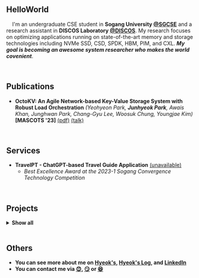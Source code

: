 <!--<p align="center">-->
<!--<img align="center" alt="GIF" src="https://media1.giphy.com/media/3oKIPnAiaMCws8nOsE/giphy.gif?cid=ecf05e47fp2kwa76abo0wt1esa90i735t2frr1xxxe5bcc23&rid=giphy.gif&ct=g" />-->
<!--</p>-->

<!--<p align="center">-->
<br/>

**HelloWorld**
---

&nbsp; &nbsp; I'm an undergraduate CSE student in **Sogang University [@SGCSE](https://cs.sogang.ac.kr/cs/index_new.html)** and a research assistant in **DISCOS Laboratory [@DISCOS](http://discos.sogang.ac.kr/)**. My research focuses on optimizing applications running on state-of-the-art memory and storage technologies including NVMe SSD, CSD, SPDK, HBM, PIM, and CXL. **_My goal is becoming an awesome system researcher who makes the world covenient_**.

<br/>

**Publications**
---
<!--START_SECTION:activity-->
- **OctoKV: An Agile Network-based Key-Value Storage System with Robust Load Orchestration** _(Yeohyeon Park, **Junhyeok Park**, Awais Khan, Junghwan Park, Chang-Gyu Lee, Woosuk Chung, Youngjae Kim)_ **\[MASCOTS '23\]** [(pdf)](https://discos.sogang.ac.kr/file/2023/intl_conf/MASCOTS_2023_Y_Park.pdf) [(talk)](https://discos.sogang.ac.kr/gallery)
<!--END_SECTION:activity-->

<br/>

**Services**
---
<!--START_SECTION:activity-->
- **TravelPT - ChatGPT-based Travel Guide Application** [(unavailable)](http://cscp2.sogang.ac.kr/CSE4186/index.php/%EC%8C%88%EB%B0%95%ED%95%9C%EA%B9%80) <br>
  - _Best Excellence Award at the 2023-1 Sogang Convergence Technology Competition_
<!--END_SECTION:activity-->

<br/>

**Projects**
---
<details>
<summary><b>Show all</b></summary>
<div markdown="1">

|Title|Repo|Date|
|--|--|--|
|**Embedded System Software Developments**|[Link](https://github.com/junttang/EmbeddedSystemSoftware)|_06/23_|
|**PintOS Projects for studying OS Concepts**|[Link](https://github.com/junttang/PintOSprojects)|_12/22_|
|**Tiny-based C-Minus Compiler Construction**|[Link](https://github.com/junttang/TinyBasedC-Compiler)|_12/22_|
|**Electronics Vendor Company Database Project**|[Link](https://github.com/junttang/ElecVendorCompDatabase)|_06/22_|
|**C-style Dynamic Memory Allocator (malloc-lab)**|[Link](https://github.com/junttang/DynamicMemoryAllocator)|_06/22_|
|**Event&Thread-based Concurrent Stock Server**|[Link](https://github.com/junttang/ConcurrentServerProject)|_05/22_|
|**Bash-like Linux Shell Development Project**|[Link](https://github.com/junttang/MyShellProject)|_04/22_|
|**Programming FPGA with Verilog HDL in Vivado IDE**|[Link](https://github.com/junttang/ProgrammingFPGA)|_12/21_|
|**WhereIsMyCheese - OFS(OpenFrameWork)-based Maze Game**|[Link](https://github.com/junttang/MazeGameOFSbased)|_12/21_|
|**Assembly Programming with x86 MASM Assembler**|[Link](https://github.com/junttang/AssemblyProgrammingAssign)|_05/21_|

</div>
</details>
<br/>

**Others**
---
- **You can see more about me on [Hyeok's](https://junttang.github.io/HyeoksPersonalWebSite/), [Hyeok's Log](https://velog.io/@junttang), and [LinkedIn](https://www.linkedin.com/in/junhyeok-park-618666290/)**
- **You can contact me via [:blush:](mailto:junttang123@naver.com), [:smirk:](mailto:junttang@sogang.ac.kr) or [:laughing:](https://www.instagram.com/hyeok_travel/)**
<br/>
